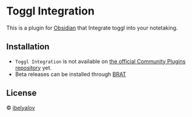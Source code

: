 # Toggl Integration

This is a plugin for [Obsidian](https://obsidian.md/) that Integrate toggl into your notetaking.

## Installation

- `Toggl Integration` is not available on [the official Community Plugins repository](https://obsidian.md/plugins) yet.
- Beta releases can be installed through [BRAT](https://github.com/TfTHacker/obsidian42-brat)

## License

 © [ibelyalov](https://github.com/theotheo/)
